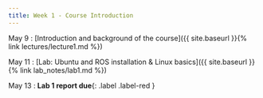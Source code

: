 ```yaml
---
title: Week 1 - Course Introduction
---
```


May 9
: [Introduction and background of the course]({{ site.baseurl }}{% link lectures/lecture1.md %})

May 11
: [Lab: Ubuntu and ROS installation & Linux basics]({{ site.baseurl }}{% link lab_notes/lab1.md %})

May 13
: **Lab 1 report due**{: .label .label-red }
